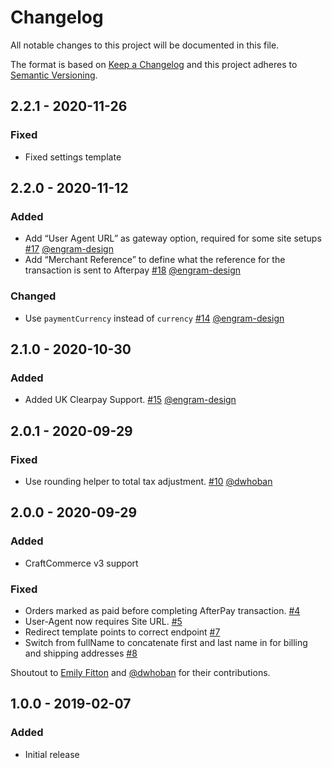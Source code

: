 # Changelog

All notable changes to this project will be documented in this file.

The format is based on [Keep a Changelog](http://keepachangelog.com/) and this project adheres to [Semantic Versioning](http://semver.org/).

## 2.2.1 - 2020-11-26
### Fixed
-  Fixed settings template

## 2.2.0 - 2020-11-12
### Added
-  Add “User Agent URL” as gateway option, required for some site setups [#17](https://github.com/newism/commerce-afterpay/issues/17) [@engram-design](https://github.com/engram-design)
-  Add “Merchant Reference” to define what the reference for the transaction is sent to Afterpay [#18](https://github.com/newism/commerce-afterpay/issues/18) [@engram-design](https://github.com/engram-design)
### Changed
-  Use `paymentCurrency` instead of `currency` [#14](https://github.com/newism/commerce-afterpay/issues/14) [@engram-design](https://github.com/engram-design)

## 2.1.0 - 2020-10-30
### Added
-  Added UK Clearpay Support. [#15](https://github.com/newism/commerce-afterpay/issues/15) [@engram-design](https://github.com/engram-design)

## 2.0.1 - 2020-09-29
### Fixed
-  Use rounding helper to total tax adjustment. [#10](https://github.com/newism/commerce-afterpay/issues/10) [@dwhoban](https://github.com/dwhoban)

## 2.0.0 - 2020-09-29
### Added
- CraftCommerce v3 support
### Fixed
- Orders marked as paid before completing AfterPay transaction. [#4](https://github.com/newism/commerce-afterpay/issues/4)
- User-Agent now requires Site URL. [#5](https://github.com/newism/commerce-afterpay/issues/5)
- Redirect template points to correct endpoint [#7](https://github.com/newism/commerce-afterpay/issues/7)
- Switch from fullName to concatenate first and last name in for billing and shipping addresses [#8](https://github.com/newism/commerce-afterpay/issues/8)

Shoutout to [Emily Fitton](https://punchbuggy.com.au) and [@dwhoban](https://github.com/dwhoban) for their contributions.

## 1.0.0 - 2019-02-07
### Added
- Initial release
